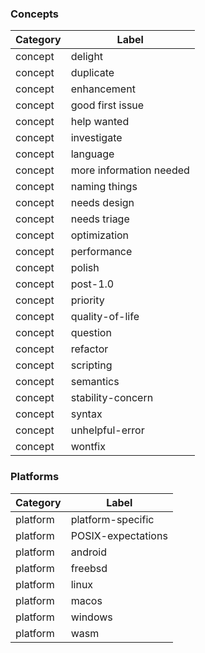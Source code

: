 

### Concepts

| Category| Label|
| ---------| --------|
| concept | delight |
| concept | duplicate |
| concept | enhancement |
| concept | good first issue |
| concept | help wanted |
| concept | investigate |
| concept | language |
| concept | more information needed |
| concept | naming things |
| concept | needs design |
| concept | needs triage |
| concept | optimization |
| concept | performance |
| concept | polish |
| concept | post-1.0 |
| concept | priority |
| concept | quality-of-life |
| concept | question |
| concept | refactor |
| concept | scripting |
| concept | semantics |
| concept | stability-concern |
| concept | syntax |
| concept | unhelpful-error |
| concept | wontfix |

### Platforms

| Category| Label|
| ---------| --------|
| platform | platform-specific |
| platform | POSIX-expectations |
| platform | android |
| platform | freebsd |
| platform | linux |
| platform | macos |
| platform | windows |
| platform | wasm |
